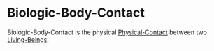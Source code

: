 # Biologic-Body-Contact

Biologic-Body-Contact is the physical [Physical-Contact](10000039.md) between two [Living-Beings](40000016.md).